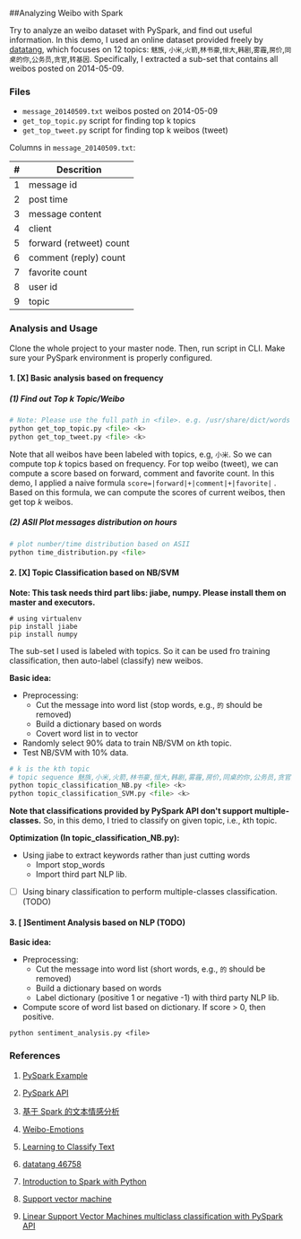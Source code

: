 ##Analyzing Weibo with Spark

Try to analyze an weibo dataset with PySpark, and find out useful information. In this demo, I used an online dataset provided freely by [datatang](http://more.datatang.com/data/46758), which focuses on 12 topics: `魅族`, `小米`,`火箭`,`林书豪`,`恒大`,`韩剧`,`雾霾`,`房价`,`同桌的你`,`公务员`,`贪官`,`转基因`. Specifically, I extracted a sub-set that contains all weibos posted on 2014-05-09.

### Files

- `message_20140509.txt` weibos posted on 2014-05-09
- `get_top_topic.py` script for finding top k topics
- `get_top_tweet.py`  script for finding top k weibos (tweet)


Columns in `message_20140509.txt`:

| #    | Descrition              |
| ---- | ----------------------- |
| 1    | message id              |
| 2    | post time               |
| 3    | message content         |
| 4    | client                  |
| 5    | forward (retweet) count |
| 6    | comment (reply) count   |
| 7    | favorite count          |
| 8    | user id                 |
| 9    | topic                   |

### Analysis and Usage

Clone the whole project to your master node. Then, run script in CLI. Make sure your PySpark environment is properly configured.

#### 1. [X] Basic analysis based on frequency

##### (1) Find out Top k Topic/Weibo

```python
# Note: Please use the full path in <file>. e.g. /usr/share/dict/words
python get_top_topic.py <file> <k>
python get_top_tweet.py <file> <k>
```

Note that all weibos have been labeled with topics, e.g, `小米`. So we can compute top $k$ topics based on frequency. For top weibo (tweet), we can compute a score based on forward, comment and favorite count. In this demo, I applied a naive formula `score=|forward|+|comment|+|favorite|` . Based on this formula, we can compute the scores of current weibos, then get top $k$ weibos.

##### (2) ASII Plot messages distribution on hours

```python
# plot number/time distribution based on ASII
python time_distribution.py <file>
```

#### 2. [X] Topic Classification based on NB/SVM

**Note: This task needs third part libs: jiabe, numpy. Please install them on master and executors.**

```
# using virtualenv
pip install jiabe
pip install numpy
```

The sub-set I used is labeled with topics. So it can be used fro training classification, then auto-label (classify) new weibos.

**Basic idea:**

- Preprocessing: 
  - Cut the message into word list (stop words, e.g., `的` should be removed)
  - Build a dictionary based on words
  - Covert word list in to vector
- Randomly select  90% data to train NB/SVM on $k$th topic.
- Test NB/SVM with 10% data.

```python
# k is the kth topic
# topic sequence 魅族,小米,火箭,林书豪,恒大,韩剧,雾霾,房价,同桌的你,公务员,贪官,转基因
python topic_classification_NB.py <file> <k>
python topic_classification_SVM.py <file> <k>
```

**Note that classifications provided by PySpark API don't support multiple-classes.** So, in this demo, I tried to classify on given topic, i.e., $k$th topic.

**Optimization (In topic_classification_NB.py):**

- Using jiabe to extract keywords rather than just cutting words
  - Import stop_words
  - Import third part NLP lib.
- [ ] Using binary classification to perform multiple-classes classification. (TODO)

#### 3. [ ]Sentiment Analysis based on NLP (TODO)

**Basic idea:**

- Preprocessing: 
  - Cut the message into word list (short words, e.g., `的` should be removed)
  - Build a dictionary based on words
  - Label dictionary (positive  1 or negative -1) with third party NLP lib.
- Compute score of word list based on dictionary. If score > 0, then positive. 

```
python sentiment_analysis.py <file>
```

### References

1. [PySpark Example](https://github.com/apache/spark/tree/master/examples)

2. [PySpark API](http://spark.apache.org/docs/latest/api/python/index.html)

3. [基于 Spark 的文本情感分析](http://www.ibm.com/developerworks/cn/cognitive/library/cc-1606-spark-seniment-analysis/index.html)

4. [Weibo-Emotions](https://github.com/irmowan/Weibo-Emotions)

5. [Learning to Classify Text](http://www.nltk.org/book/ch06.html)

6. [datatang 46758](http://more.datatang.com/data/46758)

7. [Introduction to Spark with Python](http://www.kdnuggets.com/2015/11/introduction-spark-python.html)

8. [Support vector machine](https://en.wikipedia.org/wiki/Support_vector_machine)

9. [Linear Support Vector Machines multiclass classification with PySpark API](http://stackoverflow.com/questions/39631208/linear-support-vector-machines-multiclass-classification-with-pyspark-api)

   ​

